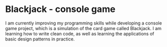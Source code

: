 # Blackjack - console game
I am currently improving my programming skills while developing a console game project, which is a simulation of the card game called Blackjack. I am learning how to write clean code, as well as learning the applications of basic design patterns in practice.

